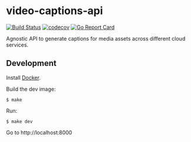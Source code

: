 # video-captions-api

[![Build Status](https://travis-ci.org/NYTimes/video-captions-api.svg?branch=master)](https://travis-ci.org/NYTimes/video-captions-api)
[![codecov](https://codecov.io/gh/NYTimes/video-captions-api/branch/master/graph/badge.svg)](https://codecov.io/gh/NYTimes/video-captions-api)
[![Go Report Card](https://goreportcard.com/badge/github.com/NYTimes/video-captions-api)](https://goreportcard.com/report/github.com/NYTimes/video-captions-api)

Agnostic API to generate captions for media assets across different cloud services.

## Development

Install [Docker](https://www.docker.com/).

Build the dev image:

`$ make`

Run:

`$ make dev`

Go to http://localhost:8000
